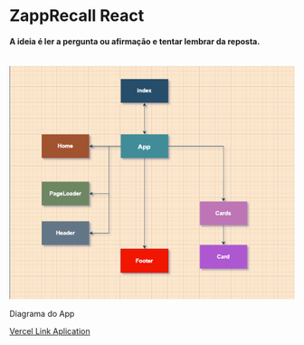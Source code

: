 <h1>ZappRecall React</h1>

<h4>A ideia é ler a pergunta ou afirmação e tentar lembrar da reposta.</h4>
</br>
<img src="./src/assets/img/ZappRecallDiagram.png" alt="texto alternativo" />
<p>Diagrama do App</p>

<a href="https://projeto9-zaprecallreact.vercel.app/">Vercel Link Aplication</a>

